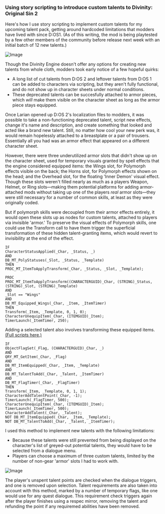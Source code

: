 

### Using story scripting to introduce custom talents to Divinity: Original Sin 2

Here's how I use story scripting to implement custom talents for my upcoming talent pack, getting around hardcoded limitations that modders have lived with since D:OS1. (As of this writing, the mod is being playtested by a few other members of the community before release next week with an initial batch of 12 new talents.)

![Image](https://i.imgur.com/qgeJl1t.jpg)

Though the Divinity Engine doesn't offer any options for creating new talents from whole cloth, modders took early notice of a few hopeful quirks:

 * A long list of cut talents from D:OS 2 and leftover talents from D:OS 1 can be added to characters via scripting, but they aren't fully functional, and do not show up in character sheets under normal conditions.
 * These deprecated talents can be succesfully attached to armor pieces, which _will_ make them visible on the character sheet as long as the armor piece stays equipped.

Once Larian opened up D:OS 2's localization files to modders, it was possible to take a non-functioning deprecated talent, script new effects, change it's name and description, and create something that looked and acted like a brand new talent. Still, no matter how cool your new perk was, it would remain hopelessly attached to a breastplate or a pair of trousers. Essentially all you had was an armor effect that appeared on a different character sheet.

However, there were three underutilized armor slots that didn't show up on the character sheet, used for temporary visuals granted by spell effects that the engine considered equipped items: the Wings slot, for Polymorph effects visible on the back; the Horns slot, for Polymorph effects shown on the head; and the Overhead slot, for the floating 'Inner Demon' visual effect. Though these slots weren't filled nearly as much as a players Weapon, Helmet, or Ring slots—making them potential platforms for adding armor-attached mods without taking up one of the players _real_ armor slots—they were still necessary for a number of common skills, at least as they were originally coded.

But if polymorph skills were decoupled from their armor effects entirely, it would open these slots up as nodes for custom talents, attached to players via invisible 'armor.' To preserve the visual effects of Polymorph skills, one could use the Transform call to have them trigger the superficial transformation of these hidden talent-granting items, which would revert to invisibility at the end of the effect. 

```
IF
CharacterStatusApplied(_Char, _Status, _)
AND
DB_MT_PolyStatuses(_Slot, _Status, _Template)
THEN
PROC_MT_ItemToApplyTransform(_Char, _Status, _Slot, _Template);

PROC
PROC_MT_ItemToApplyTransform((CHARACTERGUID)_Char, (STRING)_Status, (STRING)_Slot, (STRING)_Template)
AND
_Slot == "Wings"
AND
DB_MT_Equipped_Wings(_Char, _Item, _ItemTimer)
THEN
Transform(_Item, _Template, 0, 1, 0);
CharacterUnequipItem(_Char, (ITEMGUID)_Item);
TimerLaunch(_ItemTimer, 250);
```
Adding a selected talent also involves transforming these equipped items. [(Full scripts here.)](https://github.com/spncrptrsn/spncrptrsn.github.io/tree/master/talentpack_scripts/story)

```
IF
ObjectFlagSet(_Flag, (CHARACTERGUID)_Char, _)
AND
QRY_MT_GetItem(_Char, _Flag)
AND
DB_MT_ItemEquipped(_Char, _Item, _Template)
AND
DB_MT_TalentToAdd(_Char, _Talent, _ItemTimer)
AND
DB_MT_FlagTimer(_Char, _FlagTimer)
THEN
Transform(_Item, _Template, 0, 1, 1);
CharacterAddTalentPoint(_Char, -1);
TimerLaunch(_FlagTimer, 500);
CharacterUnequipItem(_Char, (ITEMGUID)_Item);
TimerLaunch(_ItemTimer, 500);
CharacterAddTalent(_Char, _Talent);
NOT DB_MT_ItemEquipped(_Char, _Item, _Template);
NOT DB_MT_TalentToAdd(_Char, _Talent, _ItemTimer);
```

I used this method to implement new talents with the following limitations:

 * Because these talents were still prevented from being displayed on the character's list of greyed-out potential talents, they would have to be selected from a dialogue menu.
 * Players can choose a maximum of three custom talents, limited by the number of non-gear 'armor' slots I had to work with.
 
![Image](https://i.imgur.com/miAt51k.jpg)

The player's unspent talent points are checked when the dialogue triggers, and one is removed upon selection. Talent requirements are also taken into account with this method, marked by a number of temporary flags, like one would use for any quest dialogue. This requirement check triggers again after the player finishes using a respec mirror, removing the talent and refunding the point if any requiremed abilities have been removed.

